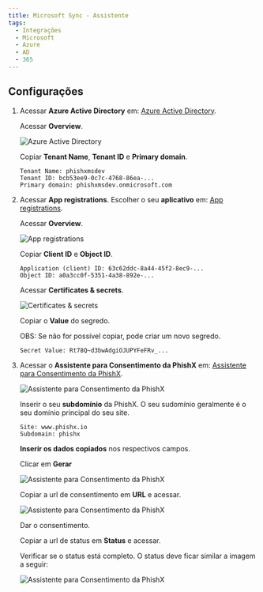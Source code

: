 ```yaml
---
title: Microsoft Sync - Assistente
tags:
  - Integrações
  - Microsoft
  - Azure
  - AD
  - 365
---
```


## Configurações

1. Acessar **Azure Active Directory** em: [Azure Active Directory](https://portal.azure.com/#view/Microsoft_AAD_IAM/ActiveDirectoryMenuBlade/~/Overview).

   Acessar **Overview**.

   ![Azure Active Directory](https://cdn.phishx.io/phishx-docs/images/microsoft_sync_helper_000.png)

   Copiar **Tenant Name**, **Tenant ID** e **Primary domain**.

   ```
   Tenant Name: phishxmsdev
   Tenant ID: bcb53ee9-0c7c-4768-86ea-...
   Primary domain: phishxmsdev.onmicrosoft.com
   ```

2. Acessar **App registrations**. Escolher o seu **aplicativo** em: [App registrations](https://portal.azure.com/#view/Microsoft_AAD_RegisteredApps/ApplicationsListBlade).

   Acessar **Overview**.

   ![App registrations](https://cdn.phishx.io/phishx-docs/images/microsoft_sync_helper_001.png)

   Copiar **Client ID** e **Object ID**.

   ```
   Application (client) ID: 63c62ddc-8a44-45f2-8ec9-...
   Object ID: a0a3cc0f-5351-4a38-892e-...
   ```

   Acessar **Certificates & secrets**.

   ![Certificates & secrets](https://cdn.phishx.io/phishx-docs/images/microsoft_sync_helper_002.png)

   Copiar o **Value** do segredo.

   OBS: Se não for possível copiar, pode criar um novo segredo.

   ```
   Secret Value: Rt78Q~d3bwAdgiOJUPYFeFRv_...
   ```

3. Acessar o **Assistente para Consentimento da PhishX** em: [Assistente para Consentimento da PhishX](https://phishx.phishx.io/live/pt/microsoftgraph/helper).

   ![Assistente para Consentimento da PhishX](https://cdn.phishx.io/phishx-docs/images/microsoft_sync_helper_010.png)

   Inserir o seu **subdomínio** da PhishX. O seu sudomínio geralmente é o seu domínio principal do seu site.

   ```
   Site: www.phishx.io
   Subdomain: phishx
   ```

   **Inserir os dados copiados** nos respectivos campos.

   Clicar em **Gerar**

   ![Assistente para Consentimento da PhishX](https://cdn.phishx.io/phishx-docs/images/microsoft_sync_helper_011.png)

   Copiar a url de consentimento em **URL** e acessar.

   ![Assistente para Consentimento da PhishX](https://cdn.phishx.io/phishx-docs/phishx_auth_001.png)

   Dar o consentimento.

   Copiar a url de status em **Status** e acessar.

   Verificar se o status está completo. O status deve ficar similar a imagem a seguir:

   ![Assistente para Consentimento da PhishX](https://cdn.phishx.io/phishx-docs/images/microsoft_sync_102.png)
